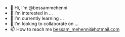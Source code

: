 - 👋 Hi, I’m @bessammehenni
- 👀 I’m interested in ...
- 🌱 I’m currently learning ...
- 💞️ I’m looking to collaborate on ...
- 📫 How to reach me bessam_mehenni@hotmail.com

<!---
bessammehenni/bessammehenni is a ✨ special ✨ repository because its `README.md` (this file) appears on your GitHub profile.
You can click the Preview link to take a look at your changes.
--->
